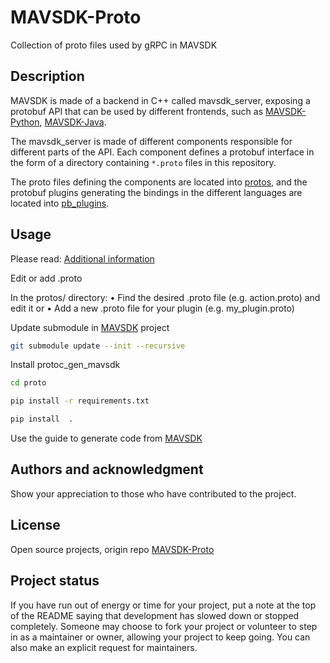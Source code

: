 # MAVSDK-Proto
Collection of proto files used by gRPC in MAVSDK

## Description

MAVSDK is made of a backend in C++ called mavsdk_server, exposing a protobuf API that can be used by different frontends, such as [MAVSDK-Python](https://dev.dedrone.com/dt/striker/MAVSDK-Python), [MAVSDK-Java](https://dev.dedrone.com/dt/striker/MAVSDK-Java).

The mavsdk_server is made of different components responsible for different parts of the API. Each component defines a protobuf interface in the form of a directory containing `*.proto` files in this repository.

The proto files defining the components are located into [protos](protos), and the protobuf plugins generating the bindings in the different languages are located into [pb_plugins](pb_plugins).


## Usage

Please read: [Additional information](https://mavsdk.mavlink.io/main/en/cpp/contributing/plugins.html#create-a-plugin)
 
Edit or add .proto

In the protos/ directory:
• Find the desired .proto file (e.g. action.proto) and edit it
or
• Add a new .proto file for your plugin (e.g. my_plugin.proto)

Update submodule in [MAVSDK]((https://dev.dedrone.com/dt/striker/mavsdk/)) project

```sh
git submodule update --init --recursive
```
Install protoc_gen_mavsdk

```sh
cd proto

pip install -r requirements.txt

pip install  .

```

Use the guide to generate code from [MAVSDK]((https://dev.dedrone.com/dt/striker/mavsdk/))


## Authors and acknowledgment
Show your appreciation to those who have contributed to the project.

## License
Open source projects, origin repo [MAVSDK-Proto](https://github.com/mavlink/MAVSDK-Proto)

## Project status
If you have run out of energy or time for your project, put a note at the top of the README saying that development has slowed down or stopped completely. Someone may choose to fork your project or volunteer to step in as a maintainer or owner, allowing your project to keep going. You can also make an explicit request for maintainers.
